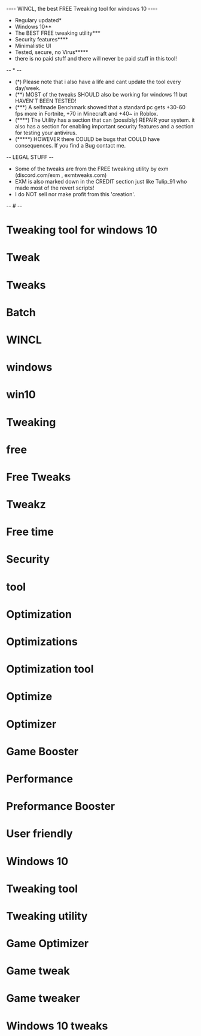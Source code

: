 ---- WINCL, the best FREE Tweaking tool for windows 10 ----   

* Regulary updated*   
* Windows 10**   
* The BEST FREE tweaking utility***   
* Security features****   
* Minimalistic UI   
* Tested, secure, no Virus***** 
* there is no paid stuff and there will never be paid stuff in this tool!

-- * --   
* (*) Please note that i also have a life and cant update the tool every day/week.   
* (**) MOST of the tweaks SHOULD also be working for windows 11 but HAVEN'T BEEN TESTED!   
* (***) A selfmade Benchmark showed that a standard pc gets +30-60 fps more in Fortnite, +70 in Minecraft and +40~ in Roblox.   
* (****) The Utility has a section that can (possibly) REPAIR your system. it also has a section for enabling important security features and a section for testing your antivirus.   
* (*****) HOWEVER there COULD be bugs that COULD have consequences. If you find a Bug contact me.

-- LEGAL STUFF --   
* Some of the tweaks are from the FREE tweaking utility by exm (discord.com/exm , exmtweaks.com)   
* EXM is also marked down in the CREDIT section just like Tulip_91 who made most of the revert scripts!   
* I do NOT sell nor make profit from this 'creation'.
 
-- # --   
# Tweaking tool for windows 10
# Tweak
# Tweaks
# Batch
# WINCL
# windows
# win10
# Tweaking
# free
# Free Tweaks
# Tweakz
# Free time
# Security
# tool
# Optimization
# Optimizations
# Optimization tool
# Optimize
# Optimizer
# Game Booster
# Performance
# Preformance Booster
# User friendly
# Windows 10
# Tweaking tool
# Tweaking utility
# Game Optimizer
# Game tweak
# Game tweaker
# Windows 10 tweaks
